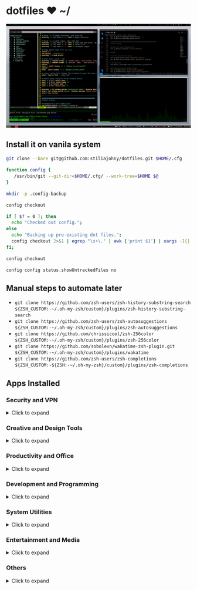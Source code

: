 # dotfiles ❤ ~/

![](.config/wallpaper/screenshot/screen.png)

## Install it on vanila system

```bash
git clone --bare git@github.com:stiliajohny/dotfiles.git $HOME/.cfg
```

```bash
function config {
   /usr/bin/git --git-dir=$HOME/.cfg/ --work-tree=$HOME $@
}
```

```bash
mkdir -p .config-backup
```

```bash
config checkout
```

```bash
if [ $? = 0 ]; then
  echo "Checked out config.";
else
  echo "Backing up pre-existing dot files.";
  config checkout 2>&1 | egrep "\s+\." | awk {'print $1'} | xargs -I{} mv {} .config-backup/{}
fi;
```

```bash
config checkout
```

```bash
config config status.showUntrackedFiles no
```

## Manual steps to automate later

- `git clone https://github.com/zsh-users/zsh-history-substring-search ${ZSH_CUSTOM:-~/.oh-my-zsh/custom}/plugins/zsh-history-substring-search`
- `git clone https://github.com/zsh-users/zsh-autosuggestions ${ZSH_CUSTOM:-~/.oh-my-zsh/custom}/plugins/zsh-autosuggestions`
- `git clone https://github.com/chrissicool/zsh-256color ${ZSH_CUSTOM:-~/.oh-my-zsh/custom}/plugins/zsh-256color`
- `git clone https://github.com/sobolevn/wakatime-zsh-plugin.git ${ZSH_CUSTOM:-~/.oh-my-zsh/custom}/plugins/wakatime`
- `git clone https://github.com/zsh-users/zsh-completions ${ZSH_CUSTOM:-${ZSH:-~/.oh-my-zsh}/custom}/plugins/zsh-completions`

## Apps Installed

### Security and VPN

<details>
<summary>Click to expand</summary>

- AdGuard VPN
- Little Snitch
- NordVPN
- Pareto Security
- VPN by Google One

</details>

### Creative and Design Tools

<details>
<summary>Click to expand</summary>

- Adobe Acrobat DC
- Adobe After Effects (2022, 2023)
- Adobe Bridge 2024
- Adobe Illustrator 2023
- Adobe Lightroom Classic
- Adobe Media Encoder 2023
- Adobe Photoshop 2024
- Adobe Premiere Pro (2022, 2023)
- Blender
- GIMP
- Maxon Cinema 4D R25
- Perfectly Clear Workbench
- Silhouette Studio
- UltiMaker Cura

</details>

### Productivity and Office

<details>
<summary>Click to expand</summary>

- Alfred 5
- Amphetamine
- Cyberduck
- DevPod
- Discord
- Dropbox
- Evernote
- Google Docs
- Google Drive
- Google Sheets
- Google Slides
- Keybase
- Microsoft Office Suite
- Notion
- Obsidian
- OneDrive
- OneNote
- OpenLens
- OrbStack
- Postman
- Slack
- SoundWaves
- Spotify
- TeX
- TestFlight
- Trello
- Visual Studio Code
- WakaTime
- WhatsApp Web
- draw.io

</details>

### Development and Programming

<details>
<summary>Click to expand</summary>

- Android Studio
- AppCleaner
- Arduino (IDE, app)
- DBeaver
- Docker
- GitKraken
- IntelliJ IDEA
- iTerm
- pgAdmin 4
- Processing
- PrusaSlicer
- PyCharm
- Raspberry Pi Imager
- SEGGER
- SQLiteFlow
- Sublime Text
- Unity
- Xcode-beta
- balenaEtcher

</details>

### System Utilities

<details>
<summary>Click to expand</summary>

- AlDente
- AppCleaner
- Bartender 5
- Bitwarden
- CleanMyMac X
- CubicSDR
- DisplayLink Manager
- DisplayLink Software Uninstaller
- GeekTool
- Gqrx
- Gyroflow
- HandBrake
- Hyper
- Macs Fan Control
- Micro Snitch
- NoSleep
- OBS
- Ollama
- OneMenu
- Parallels Desktop (Activation Tool, app)
- ProcessMonitor
- RAR Extractor
- Rancher Desktop
- ReiKey
- SDRangel
- SF Symbols
- Sequel Ace
- SiteSucker
- Steam (Link, app)
- TeamViewer
- The Unarchiver
- Transporter
- Utilities
- VLC
- VMware Fusion
- VNC Viewer
- XQuartz
- xbar

</details>

### Entertainment and Media

<details>
<summary>Click to expand</summary>

- GarageBand
- GoPro Webcam
- Netflix
- Plex
- Steam
- Unsplash Wallpapers

</details>

### Others

<details>
<summary>Click to expand</summary>

- Elgato Stream Deck
- Fig
- Firefox
- Safari
- uTorrent Web

</details>

